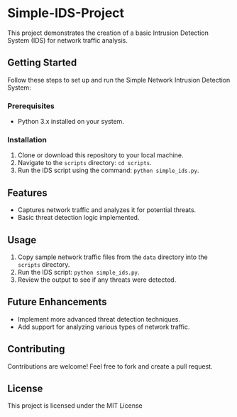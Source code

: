 # Simple-IDS-Project

This project demonstrates the creation of a basic Intrusion Detection System (IDS) for network traffic analysis.

## Getting Started

Follow these steps to set up and run the Simple Network Intrusion Detection System:

### Prerequisites

- Python 3.x installed on your system.

### Installation

1. Clone or download this repository to your local machine.
2. Navigate to the `scripts` directory: `cd scripts`.
3. Run the IDS script using the command: `python simple_ids.py`.

## Features

- Captures network traffic and analyzes it for potential threats.
- Basic threat detection logic implemented.

## Usage

1. Copy sample network traffic files from the `data` directory into the `scripts` directory.
2. Run the IDS script: `python simple_ids.py`.
3. Review the output to see if any threats were detected.

## Future Enhancements

- Implement more advanced threat detection techniques.
- Add support for analyzing various types of network traffic.

## Contributing

Contributions are welcome! Feel free to fork and create a pull request.

## License

This project is licensed under the MIT License 
